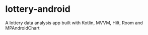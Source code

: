 # lottery-android
A lottery data analysis app built with Kotlin, MVVM, Hilt, Room and MPAndroidChart
